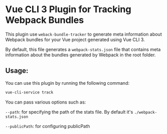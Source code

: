 # Vue CLI 3 Plugin for Tracking Webpack Bundles 

This plugin use `weback-bundle-tracker` to generate meta information 
about Webpack bundles for your Vue project generated using Vue CLI 3.

By default, this file generates a `webpack-stats.json` file that contains meta information about the bundles generated by Webpack in the root folder.

## Usage:

You can use this plugin by running the following command:

```bash
vue-cli-service track
```

You can pass various options such as:

`--path`: for specifying the path of the stats file. By default it's `./webpack-stats.json`
 
`--publicPath`: for configuring publicPath 




